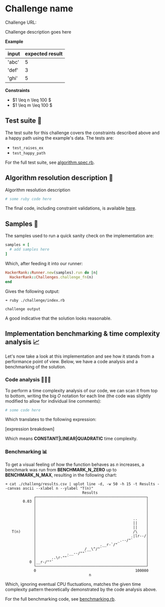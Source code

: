 # Challenge name

Challenge URL:

Challenge description goes here

**Example**

| input | expected result |
| ----- | --------------- |
| 'abc' | 5               |
| 'def' | 3               |
| 'ghi' | 5               |

**Constraints**

- $1 \leq n \leq 100 $
- $1 \leq m \leq 100 $

## Test suite 🧪

The test suite for this challenge covers the constraints described above and a happy path using the example's data. The tests are:

- `test_raises_ex`
- `test_happy_path`

For the full test suite, see [algorithm.spec.rb](./algorithm.spec.rb).

## Algorithm resolution description 📄

Algorithm resolution description

```ruby
# some ruby code here
```

The final code, including constraint validations, is available [here](./algorithm.rb).

## Samples 🥯

The samples used to run a quick sanity check on the implementation are:

```ruby
samples = [
  # add samples here
]
```

Which, after feeding it into our runner:

```ruby
HackerRank::Runner.new(samples).run do |n|
  HackerRank::Challenges.challenge_fn(n)
end
```

Gives the following output:

```
➜ ruby ./challenge/index.rb

challenge output
```

A good indicative that the solution looks reasonable.

## Implementation benchmarking & time complexity analysis 📈

Let's now take a look at this implementation and see how it stands from a performance point of view. Below, we have a code analysis and a benchmarking of the solution.

### Code analysis 🕵🏽‍♂️

To perform a time complexity analysis of our code, we can scan it from top to bottom, writing the big $O$ notation for each line (the code was slightly modified to allow for individual line comments):

```ruby
# some code here
```

Which translates to the following expression:

[expression breakdown]

Which means **CONSTANT|LINEAR|QUADRATIC** time complexity.

### Benchmarking 📊

To get a visual feeling of how the function behaves as $n$ increases, a benchmark was run from **BENCHMARK_N_ZERO** up to **BENCHMARK_N_MAX**, resulting in the following chart:

```console
➜ cat ./challeng/results.csv | uplot line -d, -w 50 -h 15 -t Results --canvas ascii --xlabel n --ylabel "T(n)"
                                   Results
             ┌──────────────────────────────────────────────────┐
        0.03 │                                                  │
             │                                                  │
             │                                                  │
             │                                                  │
             │                                            ..    │
             │                                            ||    │
             │                                            ||    │
   T(n)      │                                            /\    │
             │                                           .|lr--/│
             │                                     _.--/"`      │
             │                             .__r-`/"             │
             │                      /__\^/"`                    │
             │              .__--/""`                           │
             │       ..\r-""`                                   │
           0 │__r-/""`                                          │
             └──────────────────────────────────────────────────┘
             0                                             100000
                                      n
```

Which, ignoring eventual CPU fluctuations, matches the given time complexity pattern theoretically demonstrated by the code analysis above.

For the full benchmarking code, see [benchmarking.rb](./benchmarking.rb).
